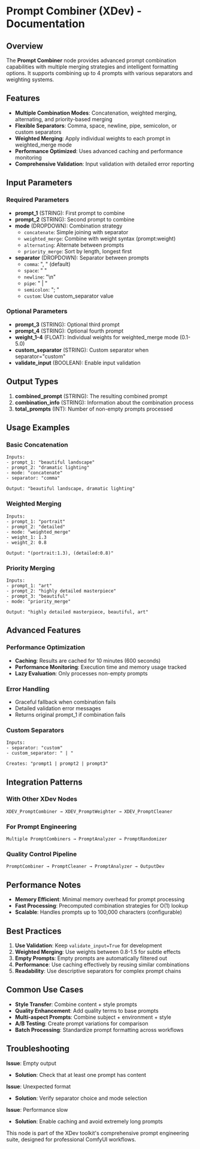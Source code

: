# Prompt Combiner (XDev) - Documentation

## Overview

The **Prompt Combiner** node provides advanced prompt combination capabilities with multiple merging strategies and intelligent formatting options. It supports combining up to 4 prompts with various separators and weighting systems.

## Features

- **Multiple Combination Modes**: Concatenation, weighted merging, alternating, and priority-based merging
- **Flexible Separators**: Comma, space, newline, pipe, semicolon, or custom separators  
- **Weighted Merging**: Apply individual weights to each prompt in weighted_merge mode
- **Performance Optimized**: Uses advanced caching and performance monitoring
- **Comprehensive Validation**: Input validation with detailed error reporting

## Input Parameters

### Required Parameters
- **prompt_1** (STRING): First prompt to combine
- **prompt_2** (STRING): Second prompt to combine  
- **mode** (DROPDOWN): Combination strategy
  - `concatenate`: Simple joining with separator
  - `weighted_merge`: Combine with weight syntax (prompt:weight)
  - `alternating`: Alternate between prompts
  - `priority_merge`: Sort by length, longest first
- **separator** (DROPDOWN): Separator between prompts
  - `comma`: ", " (default)
  - `space`: " "
  - `newline`: "\\n"
  - `pipe`: " | "
  - `semicolon`: "; "
  - `custom`: Use custom_separator value

### Optional Parameters
- **prompt_3** (STRING): Optional third prompt
- **prompt_4** (STRING): Optional fourth prompt
- **weight_1-4** (FLOAT): Individual weights for weighted_merge mode (0.1-5.0)
- **custom_separator** (STRING): Custom separator when separator="custom"
- **validate_input** (BOOLEAN): Enable input validation

## Output Types

1. **combined_prompt** (STRING): The resulting combined prompt
2. **combination_info** (STRING): Information about the combination process
3. **total_prompts** (INT): Number of non-empty prompts processed

## Usage Examples

### Basic Concatenation
```
Inputs:
- prompt_1: "beautiful landscape"
- prompt_2: "dramatic lighting"
- mode: "concatenate"
- separator: "comma"

Output: "beautiful landscape, dramatic lighting"
```

### Weighted Merging
```
Inputs:
- prompt_1: "portrait"
- prompt_2: "detailed"
- mode: "weighted_merge"
- weight_1: 1.3
- weight_2: 0.8

Output: "(portrait:1.3), (detailed:0.8)"
```

### Priority Merging
```
Inputs:
- prompt_1: "art"
- prompt_2: "highly detailed masterpiece"
- prompt_3: "beautiful"
- mode: "priority_merge"

Output: "highly detailed masterpiece, beautiful, art"
```

## Advanced Features

### Performance Optimization
- **Caching**: Results are cached for 10 minutes (600 seconds)
- **Performance Monitoring**: Execution time and memory usage tracked
- **Lazy Evaluation**: Only processes non-empty prompts

### Error Handling
- Graceful fallback when combination fails
- Detailed validation error messages
- Returns original prompt_1 if combination fails

### Custom Separators
```
Inputs:
- separator: "custom"
- custom_separator: " | "

Creates: "prompt1 | prompt2 | prompt3"
```

## Integration Patterns

### With Other XDev Nodes
```
XDEV_PromptCombiner → XDEV_PromptWeighter → XDEV_PromptCleaner
```

### For Prompt Engineering
```
Multiple PromptCombiners → PromptAnalyzer → PromptRandomizer
```

### Quality Control Pipeline
```
PromptCombiner → PromptCleaner → PromptAnalyzer → OutputDev
```

## Performance Notes

- **Memory Efficient**: Minimal memory overhead for prompt processing
- **Fast Processing**: Precomputed combination strategies for O(1) lookup
- **Scalable**: Handles prompts up to 100,000 characters (configurable)

## Best Practices

1. **Use Validation**: Keep `validate_input=True` for development
2. **Weighted Merging**: Use weights between 0.8-1.5 for subtle effects  
3. **Empty Prompts**: Empty prompts are automatically filtered out
4. **Performance**: Use caching effectively by reusing similar combinations
5. **Readability**: Use descriptive separators for complex prompt chains

## Common Use Cases

- **Style Transfer**: Combine content + style prompts
- **Quality Enhancement**: Add quality terms to base prompts
- **Multi-aspect Prompts**: Combine subject + environment + style
- **A/B Testing**: Create prompt variations for comparison
- **Batch Processing**: Standardize prompt formatting across workflows

## Troubleshooting

**Issue**: Empty output
- **Solution**: Check that at least one prompt has content

**Issue**: Unexpected format
- **Solution**: Verify separator choice and mode selection

**Issue**: Performance slow
- **Solution**: Enable caching and avoid extremely long prompts

This node is part of the XDev toolkit's comprehensive prompt engineering suite, designed for professional ComfyUI workflows.